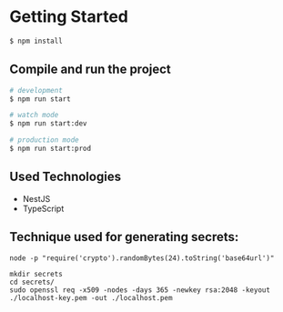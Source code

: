 # Getting Started

```bash
$ npm install
```

## Compile and run the project

```bash
# development
$ npm run start

# watch mode
$ npm run start:dev

# production mode
$ npm run start:prod
```

## Used Technologies

- NestJS
- TypeScript

## Technique used for generating secrets:

```
node -p "require('crypto').randomBytes(24).toString('base64url')"
```

```
mkdir secrets
cd secrets/
sudo openssl req -x509 -nodes -days 365 -newkey rsa:2048 -keyout ./localhost-key.pem -out ./localhost.pem
```
